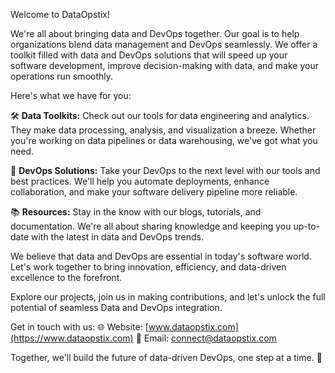 Welcome to DataOpstix!

We're all about bringing data and DevOps together. Our goal is to help organizations blend data management and DevOps seamlessly. We offer a toolkit filled with data and DevOps solutions that will speed up your software development, improve decision-making with data, and make your operations run smoothly.

Here's what we have for you:

🛠️ **Data Toolkits:** Check out our tools for data engineering and analytics. They make data processing, analysis, and visualization a breeze. Whether you're working on data pipelines or data warehousing, we've got what you need.

🚀 **DevOps Solutions:** Take your DevOps to the next level with our tools and best practices. We'll help you automate deployments, enhance collaboration, and make your software delivery pipeline more reliable.

📚 **Resources:** Stay in the know with our blogs, tutorials, and documentation. We're all about sharing knowledge and keeping you up-to-date with the latest in data and DevOps trends.

We believe that data and DevOps are essential in today's software world. Let's work together to bring innovation, efficiency, and data-driven excellence to the forefront.

Explore our projects, join us in making contributions, and let's unlock the full potential of seamless Data and DevOps integration.

Get in touch with us:
🌐 Website: [www.dataopstix.com](https://www.dataopstix.com)
📧 Email: connect@dataopstix.com

Together, we'll build the future of data-driven DevOps, one step at a time. 🚀
